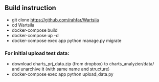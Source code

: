 ## Build instruction
* git clone https://github.com/rahfar/Wartsila
* cd Wartsila
* docker-compose build
* docker-compose up -d
* docker-compose exec app python manage.py migrate

### For initial upload test data:
* download charts_prj_data.zip (from dropbox) to charts_analyzier/data/ and unarchive it (with same name and structure)
* docker-compose exec app python upload_data.py
